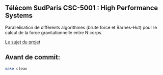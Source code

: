 ## Télécom SudParis CSC-5001 : High Performance Systems

Parallelisation de différents algorithmes
(brute force et Barnes-Hut) pour le calcul de la force gravitationnelle entre N corps.

[Le sujet du projet](https://www-inf.telecom-sudparis.eu/COURS/CSC5001/Supports/Projet/Projet2022/NBody/sujet.php)



## Avant de commit:
```bash
make clean
```
 